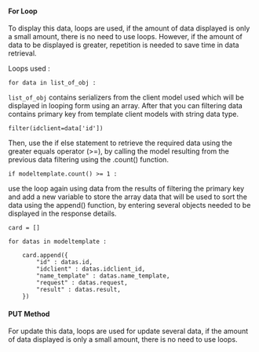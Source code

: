 #### For Loop

To display this data, loops are used, if the amount of data displayed is only a small amount, there is no need to use loops. However, if the amount of data to be displayed is greater, repetition is needed to save time in data retrieval. 

Loops used :
```
for data in list_of_obj :
```
``list_of_obj`` contains serializers from the client model used which will be displayed in looping form using an array. After that you can filtering data contains primary key from template client models with string data type.
```
filter(idclient=data['id'])
```
Then, use the if else statement to retrieve the required data using the greater equals operator (>=), by calling the model resulting from the previous data filtering using the .count() function.
```
if modeltemplate.count() >= 1 :
```
use the loop again using data from the results of filtering the primary key and add a new variable to store the array data that will be used to sort the data using the append() function, by entering several objects needed to be displayed in the response details.
```
card = []

for datas in modeltemplate :

    card.append({
        "id" : datas.id,
        "idclient" : datas.idclient_id,
        "name_template" : datas.name_template,
        "request" : datas.request,
        "result" : datas.result,
    })
```

#### PUT Method 

For update this data, loops are used for update several data, if the amount of data displayed is only a small amount, there is no need to use loops. 

